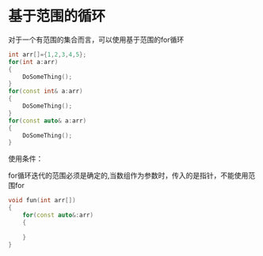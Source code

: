 # 基于范围的循环

对于一个有范围的集合而言，可以使用基于范围的for循环

```c++
int arr[]={1,2,3,4,5};
for(int a:arr)
{
    DoSomeThing();
}
for(const int& a:arr)
{
    DoSomeThing();
}
for(const auto& a:arr)
{
    DoSomeThing();
}
```

使用条件：

for循环迭代的范围必须是确定的,当数组作为参数时，传入的是指针，不能使用范围for

```c++
void fun(int arr[])
{
	for(const auto&:arr)
	{
	
	}
}
```

